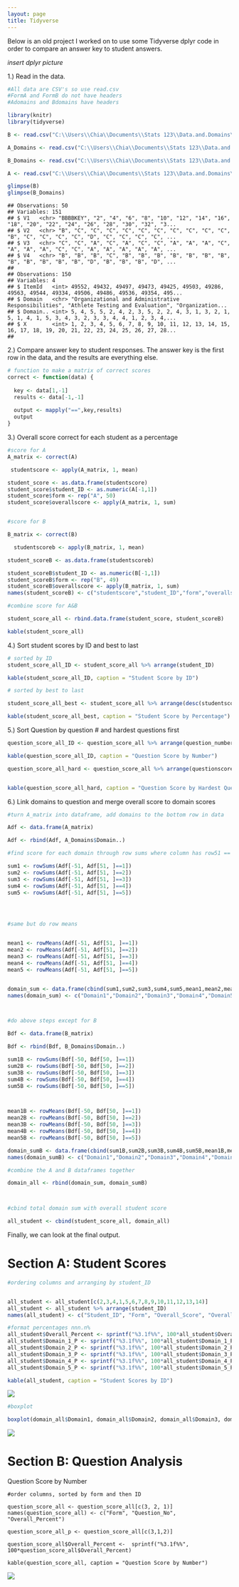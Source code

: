 ```yaml
---
layout: page
title: Tidyverse
---
```

Below is an old project I worked on to use some Tidyverse dplyr code in order to compare an answer key to student answers. 

_insert dplyr picture_

1.) Read in the data.
```r
#All data are CSV's so use read.csv
#FormA and FormB do not have headers
#Adomains and Bdomains have headers

library(knitr)
library(tidyverse)

B <- read.csv("C:\\Users\\Chia\\Documents\\Stats 123\\Data.and.Domains\\Data.and.Domains\\FormB.csv", sep = ",", stringsAsFactors = FALSE, header = FALSE)

A_Domains <- read.csv("C:\\Users\\Chia\\Documents\\Stats 123\\Data.and.Domains\\Data.and.Domains\\Domains FormA.csv", header=TRUE, stringsAsFactors = FALSE)

B_Domains <- read.csv("C:\\Users\\Chia\\Documents\\Stats 123\\Data.and.Domains\\Data.and.Domains\\Domains FormB.csv", header=TRUE, stringsAsFactors = FALSE)

A <- read.csv("C:\\Users\\Chia\\Documents\\Stats 123\\Data.and.Domains\\Data.and.Domains\\FormA.csv", header=FALSE, stringsAsFactors = FALSE)

glimpse(B)
glimpse(B_Domains)
```


    
    ## Observations: 50
    ## Variables: 151
    ## $ V1   <chr> "BBBBKEY", "2", "4", "6", "8", "10", "12", "14", "16", "18", "20", "22", "24", "26", "28", "30", "32", "3...
    ## $ V2   <chr> "B", "C", "C", "C", "C", "C", "C", "C", "C", "C", "C", "B", "C", "C", "C", "C", "D", "C", "C", "C", "C", ...
    ## $ V3   <chr> "C", "C", "A", "C", "A", "C", "C", "A", "A", "A", "C", "A", "A", "A", "C", "C", "A", "A", "A", "A", "A", ...
    ## $ V4   <chr> "B", "B", "B", "C", "B", "B", "B", "B", "B", "B", "B", "B", "B", "B", "B", "B", "D", "B", "B", "B", "D", ...
    ## 
    ## Observations: 150
    ## Variables: 4
    ## $ ItemId   <int> 49552, 49432, 49497, 49473, 49425, 49503, 49286, 49563, 49544, 49334, 49506, 49486, 49536, 49354, 495...
    ## $ Domain   <chr> "Organizational and Administrative Responsibilities", "Athlete Testing and Evaluation", "Organization...
    ## $ Domain.. <int> 5, 4, 5, 5, 2, 4, 2, 3, 5, 2, 2, 4, 3, 1, 3, 2, 1, 5, 1, 4, 1, 5, 3, 4, 3, 2, 3, 3, 4, 4, 1, 2, 3, 4,...
    ## $ X        <int> 1, 2, 3, 4, 5, 6, 7, 8, 9, 10, 11, 12, 13, 14, 15, 16, 17, 18, 19, 20, 21, 22, 23, 24, 25, 26, 27, 28...
    ## 

2.) Compare answer key to student responses. The answer key is the first row in the data, and the results are everything else.
```r
# function to make a matrix of correct scores
correct <- function(data) {
  
  key <- data[1,-1]
  results <- data[-1,-1]
  
  output <- mapply("==",key,results)
  output
}
```
3.) Overall score correct for each student as a percentage
```r
#score for A
A_matrix <- correct(A)

 studentscore <- apply(A_matrix, 1, mean)

student_score <- as.data.frame(studentscore)
student_score$student_ID <- as.numeric(A[-1,1])
student_score$form <- rep("A", 50)
student_score$overallscore <- apply(A_matrix, 1, sum)


#score for B

B_matrix <- correct(B)

  studentscoreb <- apply(B_matrix, 1, mean)

student_scoreB <- as.data.frame(studentscoreb)

student_scoreB$student_ID <- as.numeric(B[-1,1])
student_scoreB$form <- rep("B", 49)
student_scoreB$overallscore <- apply(B_matrix, 1, sum)
names(student_scoreB) <- c("studentscore","student_ID","form","overallscore")

#combine score for A&B

student_score_all <- rbind.data.frame(student_score, student_scoreB)

kable(student_score_all)
```
4.) Sort student scores by ID and best to last
```r
# sorted by ID
student_score_all_ID <- student_score_all %>% arrange(student_ID)

kable(student_score_all_ID, caption = "Student Score by ID")

# sorted by best to last

student_score_all_best <- student_score_all %>% arrange(desc(studentscore))

kable(student_score_all_best, caption = "Student Score by Percentage")
```
5.) Sort Question by question # and hardest questions first
```r
question_score_all_ID <- question_score_all %>% arrange(question_number)

kable(question_score_all_ID, caption = "Question Score by Number")

question_score_all_hard <- question_score_all %>% arrange(questionscore)


kable(question_score_all_hard, caption = "Question Score by Hardest Question")
```
6.) Link domains to question and merge overall score to domain scores
```r
#turn A_matrix into dataframe, add domains to the bottom row in data

Adf <- data.frame(A_matrix)

Adf <- rbind(Adf, A_Domains$Domain..) 

#find score for each domain through row sums where column has row51 == domains

sum1 <- rowSums(Adf[-51, Adf[51, ]==1])
sum2 <- rowSums(Adf[-51, Adf[51, ]==2])
sum3 <- rowSums(Adf[-51, Adf[51, ]==3])
sum4 <- rowSums(Adf[-51, Adf[51, ]==4])
sum5 <- rowSums(Adf[-51, Adf[51, ]==5])




#same but do row means


mean1 <- rowMeans(Adf[-51, Adf[51, ]==1])
mean2 <- rowMeans(Adf[-51, Adf[51, ]==2])
mean3 <- rowMeans(Adf[-51, Adf[51, ]==3])
mean4 <- rowMeans(Adf[-51, Adf[51, ]==4])
mean5 <- rowMeans(Adf[-51, Adf[51, ]==5])


domain_sum <- data.frame(cbind(sum1,sum2,sum3,sum4,sum5,mean1,mean2,mean3,mean4,mean5))
names(domain_sum) <- c("Domain1","Domain2","Domain3","Domain4","Domain5","%D1","%D2","%D3","%D4","%D5")



#do above steps except for B

Bdf <- data.frame(B_matrix)

Bdf <- rbind(Bdf, B_Domains$Domain..) 

sum1B <- rowSums(Bdf[-50, Bdf[50, ]==1])
sum2B <- rowSums(Bdf[-50, Bdf[50, ]==2])
sum3B <- rowSums(Bdf[-50, Bdf[50, ]==3])
sum4B <- rowSums(Bdf[-50, Bdf[50, ]==4])
sum5B <- rowSums(Bdf[-50, Bdf[50, ]==5])



mean1B <- rowMeans(Bdf[-50, Bdf[50, ]==1])
mean2B <- rowMeans(Bdf[-50, Bdf[50, ]==2])
mean3B <- rowMeans(Bdf[-50, Bdf[50, ]==3])
mean4B <- rowMeans(Bdf[-50, Bdf[50, ]==4])
mean5B <- rowMeans(Bdf[-50, Bdf[50, ]==5])

domain_sumB <- data.frame(cbind(sum1B,sum2B,sum3B,sum4B,sum5B,mean1B,mean2B,mean3B,mean4B,mean5B))
names(domain_sumB) <- c("Domain1","Domain2","Domain3","Domain4","Domain5","%D1","%D2","%D3","%D4","%D5")

#combine the A and B dataframes together

domain_all <- rbind(domain_sum, domain_sumB)



#cbind total domain sum with overall student score

all_student <- cbind(student_score_all, domain_all) 
```




Finally, we can look at the final output.




# Section A: Student Scores
```r
#ordering columns and arranging by student_ID


all_student <- all_student[c(2,3,4,1,5,6,7,8,9,10,11,12,13,14)]
all_student <- all_student %>% arrange(student_ID)
names(all_student) <- c("Student_ID", "Form", "Overall_Score", "Overall_Percent", "Domain_1", "Domain_2","Domain_3","Domain_4","Domain_5","Domain_1_P", "Domain_2_P","Domain_3_P","Domain_4_P","Domain_5_P")

#format percentages nnn.n%
all_student$Overall_Percent <- sprintf("%3.1f%%", 100*all_student$Overall_Percent)
all_student$Domain_1_P <- sprintf("%3.1f%%", 100*all_student$Domain_1_P)
all_student$Domain_2_P <- sprintf("%3.1f%%", 100*all_student$Domain_2_P)
all_student$Domain_3_P <- sprintf("%3.1f%%", 100*all_student$Domain_3_P)
all_student$Domain_4_P <- sprintf("%3.1f%%", 100*all_student$Domain_4_P)
all_student$Domain_5_P <- sprintf("%3.1f%%", 100*all_student$Domain_5_P)

kable(all_student, caption = "Student Scores by ID")
```

![](/assets/studentfinal.PNG)


```r
#boxplot

boxplot(domain_all$Domain1, domain_all$Domain2, domain_all$Domain3, domain_all$Domain4, domain_all$Domain5, ylab = "Scores", main = "Domain Comparison", xlab = "Domains", names = c("1", "2","3","4","5"))
```
![](/assets/domaincomparison.PNG)

# Section B: Question Analysis
Question Score by Number
```{r}
#order columns, sorted by form and then ID

question_score_all <- question_score_all[c(3, 2, 1)]
names(question_score_all) <- c("Form", "Question_No", "Overall_Percent")

question_score_all_p <- question_score_all[c(3,1,2)]

question_score_all$Overall_Percent <-  sprintf("%3.1f%%", 100*question_score_all$Overall_Percent)

kable(question_score_all, caption = "Question Score by Number")

```
![](/assets/questions.PNG)



